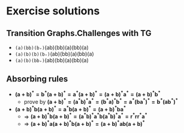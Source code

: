 # Exercise solutions

__Transition Graphs__.Challenges with TG
---
- `(a)(bb)(b₊)`(ab)(bb)(a)(bb)(a)
- `(a)(b)(b)(b₊)`(ab)(bb)(a)(bb)(a)
- `(a)(b)(bb₊)`(ab)(bb)(a)(bb)(a)


Absorbing rules
---
- $`\mathbf{(a+b)^*=b^*(a+b)^*=a^*(a+b)^*=(a+b)^*a^*=(a+b)^*b^*}`$
  - prove by $`\mathbf{(a+b)^* = (a^*b)^*a^*=(b^*a)^*b^*=a^*(ba^*)^*=b^*(ab^*)^*}`$
- $`\mathbf{(a+b)^*b(a+b)^* = a^*b(a+b)^*=(a+b)^*ba^*}`$
  - ⇒ $`\mathbf{(a+b)^*b(a+b)^*=(a^*b)^*a^*b(a^*b)^*a^*=r^*rr^*a^*}`$
  - ⇒ $`\mathbf{(a+b)^*a(a+b)^*b(a+b)^* = (a+b)^*ab(a+b)^*}`$